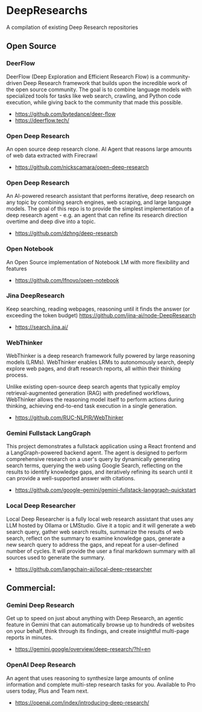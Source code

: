 # DeepResearchs
A compilation of existing Deep Research repositories

## Open Source

### DeerFlow
DeerFlow (Deep Exploration and Efficient Research Flow) is a community-driven Deep Research framework 
that builds upon the incredible work of the open source community. The goal is to combine language 
models with specialized tools for tasks like web search, crawling, and Python code execution, while 
giving back to the community that made this possible.
- https://github.com/bytedance/deer-flow
- https://deerflow.tech/

### Open Deep Research
An open source deep research clone. AI Agent that reasons large amounts of web data extracted with Firecrawl
- https://github.com/nickscamara/open-deep-research

### Open Deep Research
An AI-powered research assistant that performs iterative, deep research on any topic by combining search engines, 
web scraping, and large language models. The goal of this repo is to provide the simplest implementation of a 
deep research agent - e.g. an agent that can refine its research direction overtime and deep dive into a topic.
- https://github.com/dzhng/deep-research

### Open Notebook
An Open Source implementation of Notebook LM with more flexibility and features
- https://github.com/lfnovo/open-notebook

### Jina DeepResearch
Keep searching, reading webpages, reasoning until it finds the answer (or exceeding the token budget)
https://github.com/jina-ai/node-DeepResearch
- https://search.jina.ai/

### WebThinker
WebThinker is a deep research framework fully powered by large reasoning models (LRMs).
WebThinker enables LRMs to autonomously search, deeply explore web pages, and draft research 
reports, all within their thinking process.

Unlike existing open-source deep search agents that typically employ retrieval-augmented generation (RAG)
with predefined workflows, WebThinker allows the reasoning model itself to perform actions during 
thinking, achieving end-to-end task execution in a single generation.
- https://github.com/RUC-NLPIR/WebThinker

### Gemini Fullstack LangGraph
This project demonstrates a fullstack application using a React frontend and a LangGraph-powered 
backend agent. The agent is designed to perform comprehensive research on a user's query by
dynamically generating search terms, querying the web using Google Search, reflecting on the 
results to identify knowledge gaps, and iteratively refining its search until it can provide 
a well-supported answer with citations. 
- https://github.com/google-gemini/gemini-fullstack-langgraph-quickstart

### Local Deep Researcher
Local Deep Researcher is a fully local web research assistant that uses any LLM hosted by Ollama 
or LMStudio. Give it a topic and it will generate a web search query, gather web search results, 
summarize the results of web search, reflect on the summary to examine knowledge gaps, generate 
a new search query to address the gaps, and repeat for a user-defined number of cycles. 
It will provide the user a final markdown summary with all sources used to generate the summary.
- https://github.com/langchain-ai/local-deep-researcher

## Commercial:
### Gemini Deep Research
Get up to speed on just about anything with Deep Research, an agentic feature in Gemini that 
can automatically browse up to hundreds of websites on your behalf, think through its findings, 
and create insightful multi-page reports in minutes.
- https://gemini.google/overview/deep-research/?hl=en

### OpenAI Deep Research
An agent that uses reasoning to synthesize large amounts of online information and complete 
multi-step research tasks for you. Available to Pro users today, Plus and Team next.
- https://openai.com/index/introducing-deep-research/

